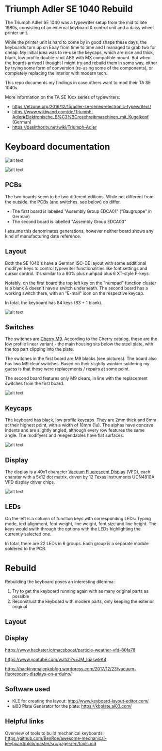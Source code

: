 # Triumph Adler SE 1040 Rebuild
The Triumph Adler SE 1040 was a typewriter setup from the mid to late 1980s, consisting of an external keyboard & control unit and a daisy wheel printer unit.

While the printer unit is hard to come by in good shape these days, the keyboards turn up on Ebay from time to time and I managed to grab two for cheap. My initial idea was to re-use the keycaps, which are nice and thick, black, low profile double-shot ABS with MX compatible mount. But when the boards arrived I thought I might try and rebuild them in some way, either by trying some form of conversion (re-using some of the components), or completely replacing the interior with modern tech.

This repo documents my findings in case others want to mod their TA SE 1040s.

More information on the TA SE 10xx series of typewriters:
* https://etzone.org/2016/12/15/adler-se-series-electronic-typewriters/
* https://www.wikiwand.com/de/Triumph-Adler#Elektronische_B%C3%BCroschreibmaschinen_mit_Kugelkopf (German)
* https://deskthority.net/wiki/Triumph-Adler

# Keyboard documentation

![alt text](https://github.com/DirkSonguer/keyboard-TA-SE-1040/blob/main/images/TA-SE-1040-front.jpg "TA SE 1040 Front")

![alt text](https://github.com/DirkSonguer/keyboard-TA-SE-1040/blob/main/images/TA-SE-1040-back.jpg "TA SE 1040 Back")

## PCBs
The two boards seem to be two different editions. While not different from the outside, the PCBs (and switches, see below) do differ.
* The first board is labelled "Assembly Group EDCA01" ("Baugruppe" in German)
* The second board is labelled "Assembly Group EDCA03"

I assume this denominates generations, however neither board shows any kind of manufacturing date reference.

## Layout
Both the SE 1040's have a German ISO-DE layout with some additional modifyer keys to control typewriter functionalities like font settings and cursor control. It's similar to a 60% plus numpad plus 6 XT-style F-keys.

Notably, on the first board the top left key on the "numpad" function cluster is a blank & doesn't have a switch underneath. The second board has a working switch there, with an "E-mail" icon on the respective keycap.

In total, the keyboard has 84 keys (83 + 1 blank).

![alt text](https://github.com/DirkSonguer/keyboard-TA-SE-1040/blob/main/original-layout/triumph-adler-se-1040.png "TA SE 1040 Layout")

## Switches
The switches are [Cherry M9](https://deskthority.net/wiki/Cherry_M9). According to the Cherry catalog, these are the low profile linear variant - the main housing sits below the steel plate, with the top part clipping into the plate.

The switches in the first board are M9 blacks (see pictures). The board also has two M9 clear switches. Based on their slightly wonkier soldering my guess is that these were replacements / repairs at some point.

The second board features only M9 clears, in line with the replacement switches from the first board. 

![alt text](https://github.com/DirkSonguer/keyboard-TA-SE-1040/blob/main/images/TA-SE-1040-switches.jpg "TA SE 1040 Switches")

## Keycaps
The keyboard has black, low profile keycaps. They are 2mm thick and 8mm at their highest point, with a width of 18mm (1u). The alphas have concave indents and are slightly angled, although every row features the same angle. The modifyers and relegendables have flat surfaces.

![alt text](https://github.com/DirkSonguer/keyboard-TA-SE-1040/blob/main/images/TA-SE-1040-keycaps.jpg "TA SE 1040 Keycaps")

## Display
The display is a 40x1 character [Vacuum Fluorescent Display](https://en.wikipedia.org/wiki/Vacuum_fluorescent_display) (VFD), each charater with a 5x12 dot matrix, driven by 12 Texas Instruments UCN4810A VFD display driver chips.

![alt text](https://github.com/DirkSonguer/keyboard-TA-SE-1040/blob/main/images/TA-SE-1040-display.jpg "TA SE 1040 Display")

## LEDs
On the left is a column of function keys with corresponding LEDs: Typing mode, text alignment, font weight, line weight, font size and line height. The keys would swith through the options with the LEDs highlighting the currently selected one.

In total, there are 22 LEDs in 6 groups. Each group is a separate module soldered to the PCB.

# Rebuild
Rebuilding the keyboard poses an interesting dilemma:
1. Try to get the keyboard running again with as many original parts as possible
2. Reconstruct the keyboard with modern parts, only keeping the exterior original



## Layout


## Display

https://www.hackster.io/macsboost/particle-weather-vfd-80fa78

https://www.youtube.com/watch?v=JM_Iqasw9K4

https://hackingmajenkoblog.wordpress.com/2017/12/23/vacuum-fluorescent-displays-on-arduino/



## Software used
* KLE for creating the layout: http://www.keyboard-layout-editor.com/
* ai03 Plate Generator for the plate: https://kbplate.ai03.com/

## Helpful links
Overview of tools to build mechanical keyboards: https://github.com/BenRoe/awesome-mechanical-keyboard/blob/master/src/pages/en/tools.md
